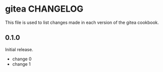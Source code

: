 # gitea CHANGELOG

This file is used to list changes made in each version of the gitea cookbook.

## 0.1.0

Initial release.

- change 0
- change 1
